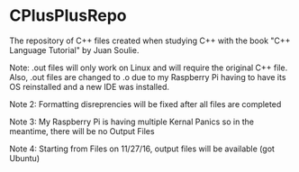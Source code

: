 # CPlusPlusRepo
The repository of C++ files created when studying C++ with the book "C++ Language Tutorial" by Juan Soulie.

Note: .out files will only work on Linux and will require the original C++ file. Also, .out files are changed to .o due to my Raspberry Pi having to have its OS reinstalled and a new IDE was installed.

Note 2: Formatting disreprencies will be fixed after all files are completed

Note 3: My Raspberry Pi is having multiple Kernal Panics so in the meantime, there will be no Output Files

Note 4: Starting from Files on 11/27/16, output files will be available (got Ubuntu)